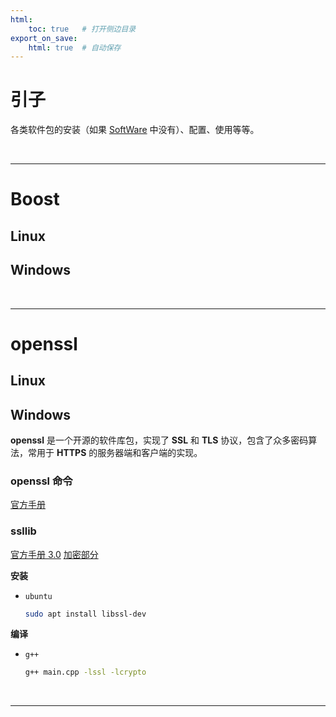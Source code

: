 ```yaml
---
html:
    toc: true   # 打开侧边目录
export_on_save:
    html: true  # 自动保存
---
```


# **引子**

各类软件包的安装（如果 [SoftWare](../SoftWare/index.html) 中没有）、配置、使用等等。

<br>

---

# **Boost**

## Linux



## Windows




<br>

---

# **openssl**

## Linux


## Windows

**openssl** 是一个开源的软件库包，实现了 **SSL** 和 **TLS** 协议，包含了众多密码算法，常用于 **HTTPS** 的服务器端和客户端的实现。

### openssl 命令

[官方手册](https://www.feistyduck.com/library/openssl-cookbook/online/)

### ssllib

[官方手册 3.0](https://www.openssl.org/docs/man3.0/man7/)
[加密部分](https://www.openssl.org/docs/manmaster/man3/EVP_PKEY_encrypt.html)


**安装**

* `ubuntu`
    ```bash
    sudo apt install libssl-dev
    ```
**编译**

* `g++`
    ```bash
    g++ main.cpp -lssl -lcrypto
    ```



<br>

---